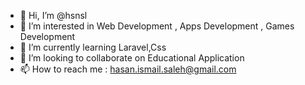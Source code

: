 - 👋 Hi, I’m @hsnsl
- 👀 I’m interested in Web Development , Apps Development , Games Development
- 🌱 I’m currently learning Laravel,Css
- 💞️ I’m looking to collaborate on Educational Application
- 📫 How to reach me : hasan.ismail.saleh@gmail.com

<!---
hsnsl/hsnsl is a ✨ special ✨ repository because its `README.md` (this file) appears on your GitHub profile.
You can click the Preview link to take a look at your changes.
--->
